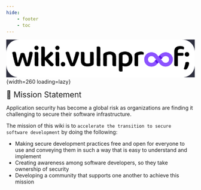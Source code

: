 ```yaml
---
hide:
    - footer
    - toc
---
```


![Image title](assets/logo.png){width=260 loading=lazy}

<div style="font-size:1.3rem;">🎯 Mission Statement</div>

Application security has become a global risk as organizations are finding it challenging to secure their software infrastructure.

The mission of this wiki is to `accelerate the transition to secure software development` by doing the following:

-   Making secure development practices free and open for everyone to use and conveying them in such a way that is easy to understand and implement
-   Creating awareness among software developers, so they take ownership of security
-   Developing a community that supports one another to achieve this mission